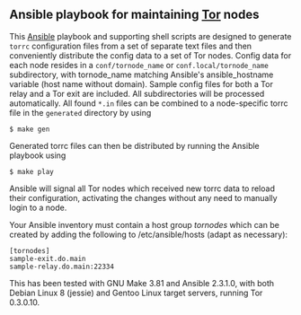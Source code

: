 ## Ansible playbook for maintaining [Tor](https://www.torproject.org/) nodes

This [Ansible](https://www.ansible.com) playbook and supporting shell scripts are designed to generate `torrc` configuration files from a set of separate text files and then conveniently distribute the config data to a set of Tor nodes. Config data for each node resides in a `conf/tornode_name` or `conf.local/tornode_name` subdirectory, with tornode_name matching Ansible's ansible_hostname variable (host name without domain). Sample config files for both a Tor relay and a Tor exit are included. All subdirectories will be processed automatically. All found `*.in` files can be combined to a node-specific torrc file in the `generated` directory by using
```
$ make gen
```
Generated torrc files can then be distributed by running the Ansible playbook using
```
$ make play
```
Ansible will signal all Tor nodes which received new torrc data to reload their configuration, activating the changes without any need to manually login to a node.

Your Ansible inventory must contain a host group _tornodes_ which can be created by adding the following to /etc/ansible/hosts (adapt as necessary):
```
[tornodes]
sample-exit.do.main
sample-relay.do.main:22334
```

This has been tested with GNU Make 3.81 and Ansible 2.3.1.0, with both Debian Linux 8 (jessie) and Gentoo Linux target servers, running Tor 0.3.0.10.
